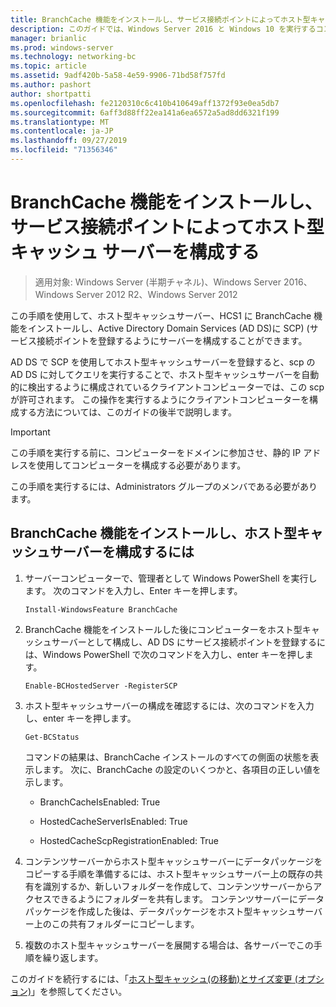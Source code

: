 ```yaml
---
title: BranchCache 機能をインストールし、サービス接続ポイントによってホスト型キャッシュ サーバーを構成する
description: このガイドでは、Windows Server 2016 と Windows 10 を実行するコンピューターに、ホスト型キャッシュモードで BranchCache を展開する手順について説明します。
manager: brianlic
ms.prod: windows-server
ms.technology: networking-bc
ms.topic: article
ms.assetid: 9adf420b-5a58-4e59-9906-71bd58f757fd
ms.author: pashort
author: shortpatti
ms.openlocfilehash: fe2120310c6c410b410649aff1372f93e0ea5db7
ms.sourcegitcommit: 6aff3d88ff22ea141a6ea6572a5ad8dd6321f199
ms.translationtype: MT
ms.contentlocale: ja-JP
ms.lasthandoff: 09/27/2019
ms.locfileid: "71356346"
---
```

# <a name="install-the-branchcache-feature-and-configure-the-hosted-cache-server-by-service-connection-point"></a>BranchCache 機能をインストールし、サービス接続ポイントによってホスト型キャッシュ サーバーを構成する

>適用対象: Windows Server (半期チャネル)、Windows Server 2016、Windows Server 2012 R2、Windows Server 2012

この手順を使用して、ホスト型キャッシュサーバー、HCS1 に BranchCache 機能をインストールし、Active Directory Domain Services \(AD DS\)に SCP\) \(サービス接続ポイントを登録するようにサーバーを構成することができます。

AD DS で SCP を使用してホスト型キャッシュサーバーを登録すると、scp の AD DS に対してクエリを実行することで、ホスト型キャッシュサーバーを自動的に検出するように構成されているクライアントコンピューターでは、この scp が許可されます。 この操作を実行するようにクライアントコンピューターを構成する方法については、このガイドの後半で説明します。

>[!IMPORTANT]
>この手順を実行する前に、コンピューターをドメインに参加させ、静的 IP アドレスを使用してコンピューターを構成する必要があります。

この手順を実行するには、Administrators グループのメンバである必要があります。

## <a name="to-install-the-branchcache-feature-and-configure-the-hosted-cache-server"></a>BranchCache 機能をインストールし、ホスト型キャッシュサーバーを構成するには  

1. サーバーコンピューターで、管理者として Windows PowerShell を実行します。 次のコマンドを入力し、Enter キーを押します。

    ``` 
    Install-WindowsFeature BranchCache
    ```

2.  BranchCache 機能をインストールした後にコンピューターをホスト型キャッシュサーバーとして構成し、AD DS にサービス接続ポイントを登録するには、Windows PowerShell で次のコマンドを入力し、enter キーを押します。

    ```  
    Enable-BCHostedServer -RegisterSCP
    ```  

3. ホスト型キャッシュサーバーの構成を確認するには、次のコマンドを入力し、enter キーを押します。

    ```  
    Get-BCStatus  
    ```  
  
    コマンドの結果は、BranchCache インストールのすべての側面の状態を表示します。 次に、BranchCache の設定のいくつかと、各項目の正しい値を示します。  
  
    -   BranchCacheIsEnabled: True

    -   HostedCacheServerIsEnabled: True

    -   HostedCacheScpRegistrationEnabled: True

4. コンテンツサーバーからホスト型キャッシュサーバーにデータパッケージをコピーする手順を準備するには、ホスト型キャッシュサーバー上の既存の共有を識別するか、新しいフォルダーを作成して、コンテンツサーバーからアクセスできるようにフォルダーを共有します。 コンテンツサーバーにデータパッケージを作成した後は、データパッケージをホスト型キャッシュサーバー上のこの共有フォルダーにコピーします。
  
5. 複数のホスト型キャッシュサーバーを展開する場合は、各サーバーでこの手順を繰り返します。

このガイドを続行するには、「[ホスト型キャッシュ&#40;の移動&#41;とサイズ変更 (オプション)](6-Bc-Move-Resize-Cache.md)」を参照してください。
